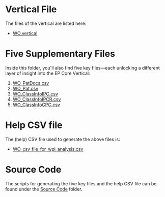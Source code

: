 # Vertical File
The files of the vertical are listed here:
- [WO.vertical](https://drive.google.com/file/d/1RaT6bU97p6iIyL5EJ1drfVn7RVl8oy4h/view?usp=sharing)

# Five Supplementary Files
Inside this folder, you'll also find five key files—each unlocking a different layer of insight into the EP Core Vertical:
1. [WO_PatDocs.csv](https://drive.google.com/file/d/18-33U_LpHGLJ7moGaEOWdt0-XIOuX98g/view?usp=sharing)
2. [WO_Pat.csv](https://drive.google.com/file/d/1Nhxu_aqiH50EtqWwTqZowy9AaYOB-KL9/view?usp=sharing)
3. [WO_ClassInfoIPC.csv](https://drive.google.com/file/d/1Nb9FsuP4UpE0QtNiANk9CKLuWa4WhWS0/view?usp=sharing)
4. [WO_ClassInfoIPCR.csv](https://drive.google.com/file/d/1iesL7Fx3sR-pUvhfBGD-kMJhYRH17yhc/view?usp=sharing)
5. [WO_ClassInfoCPC.csv](https://drive.google.com/file/d/1YZG4-u9Plw0thca5EwYVoiY-iveMi2WG/view?usp=sharing)

# Help CSV file
The (help) CSV file used to generate the above files is:
- [WO_csv_file_for_wpi_analysis.csv](https://drive.google.com/file/d/1k79uC5v4B3u9Upu-0MwSIQdyusSMMPvi/view?usp=sharing)

# Source Code
The scripts for generating the five key files and the help CSV file can be found under the [Source Code](https://github.com/cs1msa/WPIplus/tree/main/Collection%20Verticals%20(subsets)/Source%20Code) folder.

